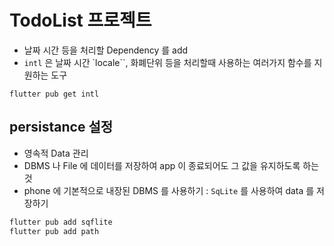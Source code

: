 # TodoList 프로젝트

- 날짜 시간 등을 처리할 Dependency 를 add
- `intl` 은 날짜 시간 `locale``, 화폐단위 등을 처리할때 사용하는 여러가지 함수를 지원하는 도구

```
flutter pub get intl
```

## persistance 설정

- 영속적 Data 관리
- DBMS 나 File 에 데이터를 저장하여 app 이 종료되어도 그 값을 유지하도록 하는 것
- phone 에 기본적으로 내장된 DBMS 를 사용하기 : `SqLite` 를 사용하여 data 를 저장하기

```bash
flutter pub add sqflite
flutter pub add path
```
